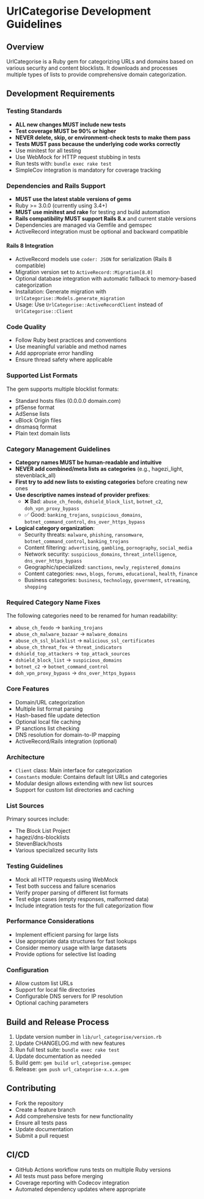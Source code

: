 # UrlCategorise Development Guidelines

## Overview
UrlCategorise is a Ruby gem for categorizing URLs and domains based on various security and content blocklists. It downloads and processes multiple types of lists to provide comprehensive domain categorization.

## Development Requirements

### Testing Standards
- **ALL new changes MUST include new tests**
- **Test coverage MUST be 90% or higher**
- **NEVER delete, skip, or environment-check tests to make them pass**
- **Tests MUST pass because the underlying code works correctly**
- Use minitest for all testing
- Use WebMock for HTTP request stubbing in tests
- Run tests with: `bundle exec rake test`
- SimpleCov integration is mandatory for coverage tracking

### Dependencies and Rails Support
- **MUST use the latest stable versions of gems**
- Ruby >= 3.0.0 (currently using 3.4+)
- **MUST use minitest and rake** for testing and build automation
- **Rails compatibility MUST support Rails 8.x** and current stable versions
- Dependencies are managed via Gemfile and gemspec
- ActiveRecord integration must be optional and backward compatible

#### Rails 8 Integration
- ActiveRecord models use `coder: JSON` for serialization (Rails 8 compatible)
- Migration version set to `ActiveRecord::Migration[8.0]` 
- Optional database integration with automatic fallback to memory-based categorization
- Installation: Generate migration with `UrlCategorise::Models.generate_migration`
- Usage: Use `UrlCategorise::ActiveRecordClient` instead of `UrlCategorise::Client`

### Code Quality
- Follow Ruby best practices and conventions
- Use meaningful variable and method names
- Add appropriate error handling
- Ensure thread safety where applicable

### Supported List Formats
The gem supports multiple blocklist formats:
- Standard hosts files (0.0.0.0 domain.com)
- pfSense format
- AdSense lists  
- uBlock Origin files
- dnsmasq format
- Plain text domain lists

### Category Management Guidelines
- **Category names MUST be human-readable and intuitive**
- **NEVER add combined/meta lists as categories** (e.g., hagezi_light, stevenblack_all)
- **First try to add new lists to existing categories** before creating new ones
- **Use descriptive names instead of provider prefixes**:
  - ❌ Bad: `abuse_ch_feodo`, `dshield_block_list`, `botnet_c2`, `doh_vpn_proxy_bypass`
  - ✅ Good: `banking_trojans`, `suspicious_domains`, `botnet_command_control`, `dns_over_https_bypass`
- **Logical category organization**:
  - Security threats: `malware`, `phishing`, `ransomware`, `botnet_command_control`, `banking_trojans`
  - Content filtering: `advertising`, `gambling`, `pornography`, `social_media`
  - Network security: `suspicious_domains`, `threat_intelligence`, `dns_over_https_bypass`
  - Geographic/specialized: `sanctions`, `newly_registered_domains`
  - Content categories: `news`, `blogs`, `forums`, `educational`, `health`, `finance`
  - Business categories: `business`, `technology`, `government`, `streaming`, `shopping`

### Required Category Name Fixes
The following categories need to be renamed for human readability:
- `abuse_ch_feodo` → `banking_trojans`
- `abuse_ch_malware_bazaar` → `malware_domains` 
- `abuse_ch_ssl_blacklist` → `malicious_ssl_certificates`
- `abuse_ch_threat_fox` → `threat_indicators`
- `dshield_top_attackers` → `top_attack_sources`
- `dshield_block_list` → `suspicious_domains`
- `botnet_c2` → `botnet_command_control`
- `doh_vpn_proxy_bypass` → `dns_over_https_bypass`

### Core Features
- Domain/URL categorization
- Multiple list format parsing
- Hash-based file update detection
- Optional local file caching
- IP sanctions list checking
- DNS resolution for domain-to-IP mapping
- ActiveRecord/Rails integration (optional)

### Architecture
- `Client` class: Main interface for categorization
- `Constants` module: Contains default list URLs and categories
- Modular design allows extending with new list sources
- Support for custom list directories and caching

### List Sources
Primary sources include:
- The Block List Project
- hagezi/dns-blocklists  
- StevenBlack/hosts
- Various specialized security lists

### Testing Guidelines
- Mock all HTTP requests using WebMock
- Test both success and failure scenarios
- Verify proper parsing of different list formats
- Test edge cases (empty responses, malformed data)
- Include integration tests for the full categorization flow

### Performance Considerations
- Implement efficient parsing for large lists
- Use appropriate data structures for fast lookups
- Consider memory usage with large datasets
- Provide options for selective list loading

### Configuration
- Allow custom list URLs
- Support for local file directories
- Configurable DNS servers for IP resolution
- Optional caching parameters

## Build and Release Process
1. Update version number in `lib/url_categorise/version.rb`
2. Update CHANGELOG.md with new features
3. Run full test suite: `bundle exec rake test`
4. Update documentation as needed
5. Build gem: `gem build url_categorise.gemspec`
6. Release: `gem push url_categorise-x.x.x.gem`

## Contributing
- Fork the repository
- Create a feature branch
- Add comprehensive tests for new functionality
- Ensure all tests pass
- Update documentation
- Submit a pull request

## CI/CD
- GitHub Actions workflow runs tests on multiple Ruby versions
- All tests must pass before merging
- Coverage reporting with Codecov integration
- Automated dependency updates where appropriate